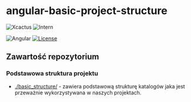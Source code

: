 # angular-basic-project-structure

![Xcactus](https://img.shields.io/badge/Company-Xcactus-ff00f4.svg)
![Intern](https://img.shields.io/badge/Level-Intern-brightgreen.svg)

![Angular](https://img.shields.io/badge/Angular-1.6.*-red.svg)
[![License](https://img.shields.io/badge/license-MIT-blue.svg)](https://opensource.org/licenses/MIT)

## Zawartość repozytorium

### Podstawowa struktura projektu

- [./basic_structure/](https://github.com/Mateusz-Stempniewicz/angular-basic-project-structure/tree/master/basic_structure) - zawiera podstawową strukturę katalogów jaka jest przeważnie wykorzystywana w naszych projektach.

